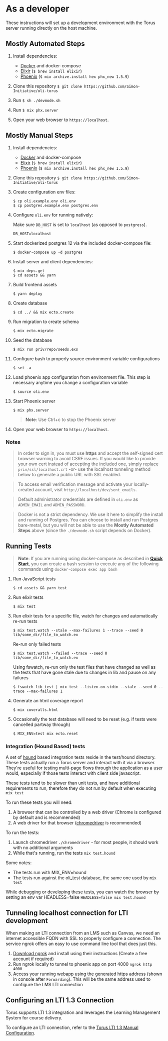 # As a developer

These instructions will set up a development environment
with the Torus server running directly on the host machine.

## Mostly Automated Steps

1. Install dependencies:

   - [Docker](https://www.docker.com/) and docker-compose
   - [Elixir](https://elixir-lang.org/) (`$ brew install elixir`)
   - [Phoenix](https://www.phoenixframework.org/) (`$ mix archive.install hex phx_new 1.5.9`)

1. Clone this repository `$ git clone https://github.com/Simon-Initiative/oli-torus`

1. Run `$ sh ./devmode.sh`

1. Run `$ mix phx.server`

1. Open your web browser to `https://localhost`.

## Mostly Manual Steps

1. Install dependencies:

   - [Docker](https://www.docker.com/) and docker-compose
   - [Elixir](https://elixir-lang.org/) (`$ brew install elixir`)
   - [Phoenix](https://www.phoenixframework.org/) (`$ mix archive.install hex phx_new 1.5.9`)

1. Clone this repository `$ git clone https://github.com/Simon-Initiative/oli-torus`

1. Create configuration env files:

   ```
   $ cp oli.example.env oli.env
   $ cp postgres.example.env postgres.env
   ```

1. Configure `oli.env` for running natively:

   Make sure `DB_HOST` is set to `localhost` (as opposed to `postgress`).

   ```
   DB_HOST=localhost
   ```

1. Start dockerized postgres 12 via the included docker-compose file:

   ```
   $ docker-compose up -d postgres
   ```

1. Install server and client dependencies:

   ```
   $ mix deps.get
   $ cd assets && yarn
   ```

1. Build frontend assets

   ```
   $ yarn deploy
   ```

1. Create database

   ```
   $ cd ../ && mix ecto.create
   ```

1. Run migration to create schema

   ```
   $ mix ecto.migrate
   ```

1. Seed the database

   ```
   $ mix run priv/repo/seeds.exs
   ```

1. Configure bash to properly source environment variable configurations

   ```
   $ set -a
   ```

1. Load phoenix app configuration from environment file. This step is necessary anytime you change a configuration variable

   ```
   $ source oli.env
   ```

1. Start Phoenix server

   ```
   $ mix phx.server
   ```

   > **Note**: Use Ctrl+c to stop the Phoenix server

1. Open your web browser to `https://localhost`.

### Notes

> In order to sign in, you must use **https** and accept the self-signed cert browser warning to avoid CSRF issues. If you would like to provide your own cert instead of accepting the included one, simply replace `priv/ssl/localhost.crt` -or- use the localhost tunneling method below to generate a public URL with SSL enabled.

> To access email verification message and activate your locally-created account, visit `http://localhost/dev/sent_emails`.

> Default administrator credentials are defined in `oli.env` as `ADMIN_EMAIL` and `ADMIN_PASSWORD`.

> Docker is not a strict dependency. We use it here to simplify the install and running of Postgres. You can choose to install and run Postgres bare-metal, but you will not be able to use the **Mostly Automated Steps** above (since the `./devmode.sh` script depends on Docker).

## Running Tests

> **Note**: If you are running using docker-compose as described in [**Quick Start**](Quick-Start), you can create a bash session to execute any of the following commands using `docker-compose exec app bash`

1. Run JavaScript tests

   ```
   $ cd assets && yarn test
   ```

1. Run elixir tests

   ```
   $ mix test
   ```

1. Run elixir tests for a specific file, watch for changes and automatically re-run tests

   ```
   $ mix test.watch --stale --max-failures 1 --trace --seed 0 lib/some_dir/file_to_watch.ex
   ```

   Re-run only failed tests

   ```
   $ mix test.watch --failed --trace --seed 0 lib/some_dir/file_to_watch.ex
   ```

   Using fswatch, re-run only the test files that have changed as well as the tests that have gone stale due to changes in lib and pause on any failures

   ```
   $ fswatch lib test | mix test --listen-on-stdin --stale --seed 0 --trace --max-failures 1
   ```

1. Generate an html coverage report

   ```
   $ mix coveralls.html
   ```

1. Occasionally the test database will need to be reset (e.g. if tests were cancelled partway through)
   ```
   $ MIX_ENV=test mix ecto.reset
   ```

### Integration (Hound Based) tests

A set of [hound](https://github.com/HashNuke/hound) based integration tests reside in the test/hound directory. These tests
actually run a Torus server and interact with it via a browser. They're useful for testing multi-page flows through the
application as a user would, especially if those tests interact with client side javascript.

These tests tend to be slower than unit tests, and have additional requirements to run, therefore they do not run by default
when executing `mix test`

To run these tests you will need:

1. A browser that can be controlled by a web driver (Chrome is configured by default and is recommended)
2. A web driver for that browser ([chromedriver](https://chromedriver.chromium.org/downloads) is recommended)

To run the tests:

1. Launch chromedriver `./chromedriver` - for most people, it should work with no additional arguments
2. While that's running, run the tests `mix test.hound`

Some notes:

- The tests run with MIX_ENV=hound
- The tests run against the oli_test database, the same one used by `mix test`

While debugging or developing these tests, you can watch the browser by setting an env var HEADLESS=false
`HEADLESS=false mix test.hound`

## Tunneling localhost connection for LTI development

When making an LTI connection from an LMS such as Canvas, we need an internet accessible FQDN with SSL to properly configure a connection. The service ngrok offers an easy to use command line tool that does just this.

1. [Download ngrok](https://ngrok.com/) and install using their instructions (Create a free account if required)
1. Run ngrok locally to tunnel to phoenix app on port 4000
   `ngrok http 4000`
1. Access your running webapp using the generated https address (shown in console after `Forwarding`). This will be the same address used to configure the LMS LTI connection

## Configuring an LTI 1.3 Connection

Torus supports LTI 1.3 integration and leverages the Learning Management System for course delivery.

To configure an LTI connection, refer to the [Torus LTI 1.3 Manual Configuration](https://github.com/Simon-Initiative/oli-torus/wiki/Torus-LTI-1.3-Configuration).
